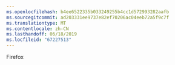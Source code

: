 ```yaml
---
ms.openlocfilehash: b4ee6522335b033249255b4cc1d572993282aafb
ms.sourcegitcommit: ad203331ee9737e82ef70206ac04eeb72a5f9c7f
ms.translationtype: MT
ms.contentlocale: zh-CN
ms.lasthandoff: 06/18/2019
ms.locfileid: "67227513"
---
```

Firefox